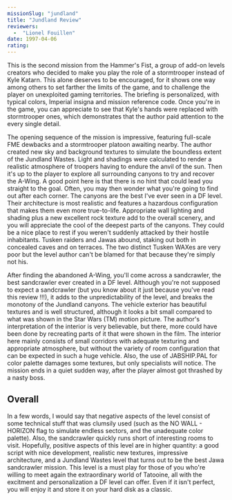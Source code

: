 ```yaml
---
missionSlug: "jundland"
title: "Jundland Review"
reviewers: 
  -  "Lionel Fouillen"
date: 1997-04-06
rating:
---
```


This is the second mission from the Hammer's Fist, a group of add-on levels creators who decided to make you play the role of a stormtrooper instead of Kyle Katarn. This alone deserves to be encouraged, for it shows one way among others to set farther the limits of the game, and to challenge the player on unexploited gaming territories. The briefing is personalized, with typical colors, Imperial insigna and mission reference code. Once you're in the game, you can appreciate to see that Kyle's hands were replaced with stormtrooper ones, which demonstrates that the author paid attention to the every single detail.

The opening sequence of the mission is impressive, featuring full-scale FME dewbacks and a stormtrooper platoon awaiting nearby. The author created new sky and background textures to simulate the boundless extent of the Jundland Wastes. Light and shadings were calculated to render a realistic atmosphere of troopers having to endure the anvil of the sun. Then it's up to the player to explore all surrounding canyons to try and recover the A-Wing. A good point here is that there is no hint that could lead you straight to the goal. Often, you may then wonder what you're going to find out after each corner. The canyons are the best I've ever seen in a DF level. Their architecture is most realistic and features a hazardous configuration that makes them even more true-to-life. Appropriate wall lighting and shading plus a new excellent rock texture add to the overall scenery, and you will appreciate the cool of the deepest parts of the canyons. They could be a nice place to rest if you weren't suddenly attacked by their hostile inhabitants. Tusken raiders and Jawas abound, staking out both in concealed caves and on terraces. The two distinct Tusken WAXes are very poor but the level author can't be blamed for that because they're simply not his.

After finding the abandoned A-Wing, you'll come across a sandcrawler, the best sandcrawler ever created in a DF level. Although you're not supposed to expect a sandcrawler (but you know about it just because you've read this review !!!), it adds to the unpredictability of the level, and breaks the monotony of the Jundland canyons. The vehicle exterior has beautiful textures and is well structured, although it looks a bit small compared to what was shown in the Star Wars (TM) motion picture. The author's interpretation of the interior is very believable, but there, more could have been done by recreating parts of it that were shown in the film. The interior here mainly consists of small corridors with adequate texturing and appropriate atmosphere, but without the variety of room configuration that can be expected in such a huge vehicle. Also, the use of JABSHIP.PAL for color palette damages some textures, but only specialists will notice. The mission ends in a quiet sudden way, after the player almost got thrashed by a nasty boss.

## Overall

In a few words, I would say that negative aspects of the level consist of some technical stuff that was clumsily used (such as the NO WALL - HORIZON flag to simulate endless sectors, and the unadequate color palette). Also, the sandcrawler quickly runs short of interesting rooms to visit. Hopefully, positive aspects of this level are in higher quantity: a good script with nice development, realistic new textures, impressive architecture, and a Jundland Wastes level that turns out to be the best Jawa sandcrawler mission. This level is a must play for those of you who're willing to meet again the extraordinary world of Tatooine, all with the excitment and personalization a DF level can offer. Even if it isn't perfect, you will enjoy it and store it on your hard disk as a classic.